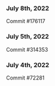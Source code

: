 ### July 8th, 2022

Commit #176117

### July 5th, 2022

Commit #314353


### July 4th, 2022

Commit #72281
